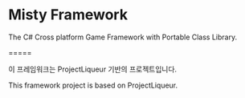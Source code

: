 ﻿Misty Framework
=====

The C# Cross platform Game Framework with Portable Class Library.

=====

이 프레임워크는 ProjectLiqueur 기반의 프로젝트입니다.

This framework project is based on ProjectLiqueur.

